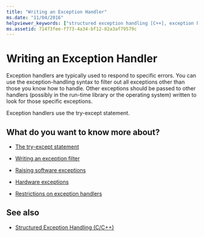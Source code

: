 ```yaml
---
title: "Writing an Exception Handler"
ms.date: "11/04/2016"
helpviewer_keywords: ["structured exception handling [C++], exception handlers", "exception handling [C++], exception handlers"]
ms.assetid: 71473fee-f773-4a34-bf12-82a3af79579c
---
```

# Writing an Exception Handler

Exception handlers are typically used to respond to specific errors. You can use the exception-handling syntax to filter out all exceptions other than those you know how to handle. Other exceptions should be passed to other handlers (possibly in the run-time library or the operating system) written to look for those specific exceptions.

Exception handlers use the try-except statement.

## What do you want to know more about?

- [The try-except statement](../cpp/try-except-statement.md)

- [Writing an exception filter](../cpp/writing-an-exception-filter.md)

- [Raising software exceptions](../cpp/raising-software-exceptions.md)

- [Hardware exceptions](../cpp/hardware-exceptions.md)

- [Restrictions on exception handlers](../cpp/restrictions-on-exception-handlers.md)

## See also

- [Structured Exception Handling (C/C++)](../cpp/structured-exception-handling-c-cpp.md)

